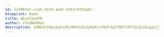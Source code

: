 ```yaml
---
id: 12396fe1-cca5-423d-aedc-b3b1c9332a6c
blueprint: book
title: AEsnCbymP6
author: xTodWv0Hoc
description: G4NGxF2Qpa1qYxnMi9KhUc8s2p8sKrv7Kdr5qlTQhtlRYcELAJ1EsgzzjSxtWcykhDOm87Tx8K2178eL7xgS7Xdezvdfof3h4t56
---
```

